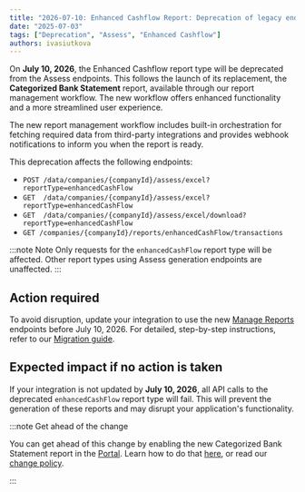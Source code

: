 ```yaml
---
title: "2026-07-10: Enhanced Cashflow Report: Deprecation of legacy endpoints"
date: "2025-07-03"
tags: ["Deprecation", "Assess", "Enhanced Cashflow"]
authors: ivasiutkova
---
```


On **July 10, 2026**, the Enhanced Cashflow report type will be deprecated from the Assess endpoints. This follows the launch of its replacement, the **Categorized Bank Statement** report, available  through our report management workflow. The new workflow offers enhanced functionality and a more streamlined user experience.

<!--truncate-->

The new report management workflow includes built-in orchestration for fetching required data from third-party integrations and provides webhook notifications to inform you when the report is ready.

This deprecation affects the following endpoints:

- `POST /data/companies/{companyId}/assess/excel?reportType=enhancedCashFlow`
- `GET  /data/companies/{companyId}/assess/excel?reportType=enhancedCashFlow`
- `GET  /data/companies/{companyId}/assess/excel/download?reportType=enhancedCashFlow`
- `GET /companies/{companyId}/reports/enhancedCashFlow/transactions`

:::note Note
Only requests for the `enhancedCashFlow` report type will be affected. Other report types using Assess generation endpoints are unaffected.
:::


## Action required

To avoid disruption, update your integration to use the new [Manage Reports](/lending-api#/operations/generate-report) endpoints before July 10, 2026. For detailed, step-by-step instructions, refer to our [Migration guide](https://docs.codat.io/lending/features/enhanced-cash-flow-migration).

## Expected impact if no action is taken

If your integration is not updated by **July 10, 2026**, all API calls to the deprecated `enhancedCashFlow` report type will fail. This will prevent the generation of these reports and may disrupt your application's functionality.


:::note Get ahead of the change

You can get ahead of this change by enabling the new Categorized Bank Statement report in the [Portal](https://app.codat.io/developers/api-deprecations). Learn how to do that [here](https://docs.codat.io/configure/portal/developers), or read our [change policy](https://docs.codat.io/using-the-api/change-policy).

:::
